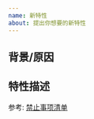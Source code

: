```yaml
---
name: 新特性
about: 提出你想要的新特性
---
```


## 背景/原因

## 特性描述



参考: [禁止事项清单](https://github.com/GC4WP/common/wiki/HbNotDoIt)